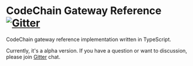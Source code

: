 # CodeChain Gateway Reference [![Gitter](https://badges.gitter.im/CodeChain-io/codechain-gateway.svg)](https://gitter.im/CodeChain-io/codechain-gateway?utm_source=badge&utm_medium=badge&utm_campaign=pr-badge)

CodeChain gateway reference implementation written in TypeScript.

Currently, it's a alpha version. If you have a question or want to discussion, please join [Gitter](https://gitter.im/CodeChain-io/codechain-gateway) chat.
